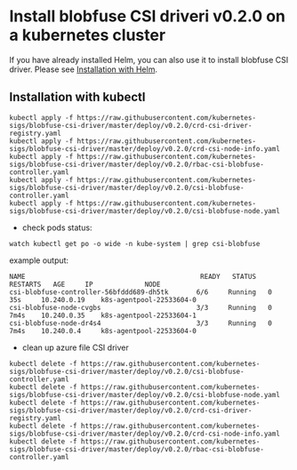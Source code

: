 # Install blobfuse CSI driveri v0.2.0 on a kubernetes cluster

If you have already installed Helm, you can also use it to install blobfuse CSI driver. Please see [Installation with Helm](../charts/README.md).

## Installation with kubectl

```
kubectl apply -f https://raw.githubusercontent.com/kubernetes-sigs/blobfuse-csi-driver/master/deploy/v0.2.0/crd-csi-driver-registry.yaml
kubectl apply -f https://raw.githubusercontent.com/kubernetes-sigs/blobfuse-csi-driver/master/deploy/v0.2.0/crd-csi-node-info.yaml
kubectl apply -f https://raw.githubusercontent.com/kubernetes-sigs/blobfuse-csi-driver/master/deploy/v0.2.0/rbac-csi-blobfuse-controller.yaml
kubectl apply -f https://raw.githubusercontent.com/kubernetes-sigs/blobfuse-csi-driver/master/deploy/v0.2.0/csi-blobfuse-controller.yaml
kubectl apply -f https://raw.githubusercontent.com/kubernetes-sigs/blobfuse-csi-driver/master/deploy/v0.2.0/csi-blobfuse-node.yaml
```

- check pods status:

```
watch kubectl get po -o wide -n kube-system | grep csi-blobfuse
```

example output:

```
NAME                                            READY   STATUS    RESTARTS   AGE     IP             NODE
csi-blobfuse-controller-56bfddd689-dh5tk       6/6     Running   0          35s     10.240.0.19    k8s-agentpool-22533604-0
csi-blobfuse-node-cvgbs                        3/3     Running   0          7m4s    10.240.0.35    k8s-agentpool-22533604-1
csi-blobfuse-node-dr4s4                        3/3     Running   0          7m4s    10.240.0.4     k8s-agentpool-22533604-0
```

- clean up azure file CSI driver

```
kubectl delete -f https://raw.githubusercontent.com/kubernetes-sigs/blobfuse-csi-driver/master/deploy/v0.2.0/csi-blobfuse-controller.yaml
kubectl delete -f https://raw.githubusercontent.com/kubernetes-sigs/blobfuse-csi-driver/master/deploy/v0.2.0/csi-blobfuse-node.yaml
kubectl delete -f https://raw.githubusercontent.com/kubernetes-sigs/blobfuse-csi-driver/master/deploy/v0.2.0/crd-csi-driver-registry.yaml
kubectl delete -f https://raw.githubusercontent.com/kubernetes-sigs/blobfuse-csi-driver/master/deploy/v0.2.0/crd-csi-node-info.yaml
kubectl delete -f https://raw.githubusercontent.com/kubernetes-sigs/blobfuse-csi-driver/master/deploy/v0.2.0/rbac-csi-blobfuse-controller.yaml
```
